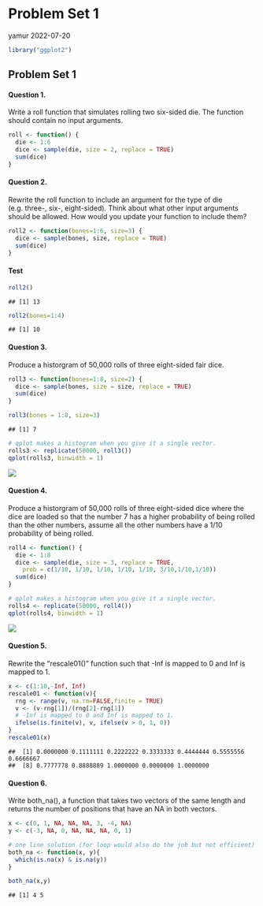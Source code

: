 Problem Set 1
================
yamur
2022-07-20

``` r
library("ggplot2")
```

## Problem Set 1

#### Question 1.

Write a roll function that simulates rolling two six-sided die. The
function should contain no input arguments.

``` r
roll <- function() {
  die <- 1:6
  dice <- sample(die, size = 2, replace = TRUE)
  sum(dice)
}
```

#### Question 2.

Rewrite the roll function to include an argument for the type of die
(e.g. three-, six-, eight-sided). Think about what other input arguments
should be allowed. How would you update your function to include them?

``` r
roll2 <- function(bones=1:6, size=3) {
  dice <- sample(bones, size, replace = TRUE)
  sum(dice)
}
```

#### Test

``` r
roll2()
```

    ## [1] 13

``` r
roll2(bones=1:4)
```

    ## [1] 10

#### Question 3.

Produce a historgram of 50,000 rolls of three eight-sided fair dice.

``` r
roll3 <- function(bones=1:8, size=2) {
  dice <- sample(bones, size = size, replace = TRUE)
  sum(dice)
}

roll3(bones = 1:8, size=3)
```

    ## [1] 7

``` r
# qplot makes a histogram when you give it a single vector.
rolls3 <- replicate(50000, roll3())
qplot(rolls3, binwidth = 1)
```

![](Problem-Set-1_files/figure-gfm/qplot-1.png)<!-- -->

#### Question 4.

Produce a historgram of 50,000 rolls of three eight-sided dice where the
dice are loaded so that the number 7 has a higher probability of being
rolled than the other numbers, assume all the other numbers have a 1/10
probability of being rolled.

``` r
roll4 <- function() {
  die <- 1:8
  dice <- sample(die, size = 3, replace = TRUE, 
    prob = c(1/10, 1/10, 1/10, 1/10, 1/10, 3/10,1/10,1/10))
  sum(dice)
}
```

``` r
# qplot makes a histogram when you give it a single vector.
rolls4 <- replicate(50000, roll4())
qplot(rolls4, binwidth = 1)
```

![](Problem-Set-1_files/figure-gfm/weighted%20dice%20qplot-1.png)<!-- -->

#### Question 5.

Rewrite the “rescale01()” function such that -Inf is mapped to 0 and Inf
is mapped to 1.

``` r
x <- c(1:10,-Inf, Inf)
rescale01 <- function(v){
  rng <- range(v, na.rm=FALSE,finite = TRUE)
  v <- (v-rng[1])/(rng[2]-rng[1])
  # -Inf is mapped to 0 and Inf is mapped to 1.
  ifelse(is.finite(v), v, ifelse(v > 0, 1, 0))
}
rescale01(x)
```

    ##  [1] 0.0000000 0.1111111 0.2222222 0.3333333 0.4444444 0.5555556 0.6666667
    ##  [8] 0.7777778 0.8888889 1.0000000 0.0000000 1.0000000

#### Question 6.

Write both_na(), a function that takes two vectors of the same length
and returns the number of positions that have an NA in both vectors.

``` r
x <- c(0, 1, NA, NA, NA, 3, -4, NA)
y <- c(-3, NA, 0, NA, NA, NA, 0, 1)

# one line solution (for loop would also do the job but not efficient)
both_na <- function(x, y){
  which(is.na(x) & is.na(y))
}

both_na(x,y)
```

    ## [1] 4 5
